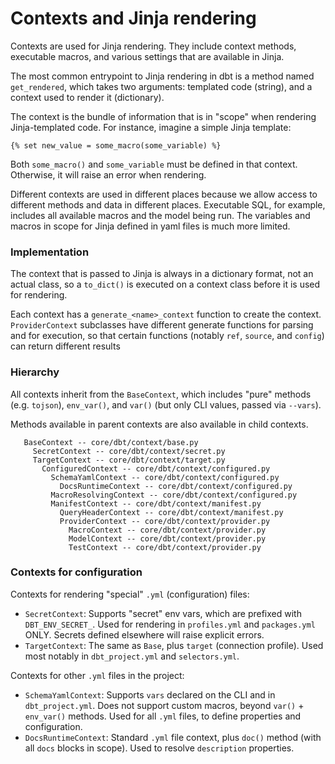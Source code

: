# Contexts and Jinja rendering

Contexts are used for Jinja rendering. They include context methods, executable macros, and various settings that are available in Jinja.

The most common entrypoint to Jinja rendering in dbt is a method named `get_rendered`, which takes two arguments: templated code (string), and a context used to render it (dictionary).

The context is the bundle of information that is in "scope" when rendering Jinja-templated code. For instance, imagine a simple Jinja template:
```
{% set new_value = some_macro(some_variable) %}
```
Both `some_macro()` and `some_variable` must be defined in that context. Otherwise, it will raise an error when rendering.

Different contexts are used in different places because we allow access to different methods and data in different places. Executable SQL, for example, includes all available macros and the model being run. The variables and macros in scope for Jinja defined in yaml files is much more limited.

### Implementation

The context that is passed to Jinja is always in a dictionary format, not an actual class, so a `to_dict()` is executed on a context class before it is used for rendering.

Each context has a `generate_<name>_context` function to create the context. `ProviderContext` subclasses have different generate functions for parsing and for execution, so that certain functions (notably `ref`, `source`, and `config`) can return different results

### Hierarchy

All contexts inherit from the `BaseContext`, which includes "pure" methods (e.g. `tojson`), `env_var()`, and `var()` (but only CLI values, passed via `--vars`).

Methods available in parent contexts are also available in child contexts.

```
   BaseContext -- core/dbt/context/base.py
     SecretContext -- core/dbt/context/secret.py
     TargetContext -- core/dbt/context/target.py
       ConfiguredContext -- core/dbt/context/configured.py
         SchemaYamlContext -- core/dbt/context/configured.py
           DocsRuntimeContext -- core/dbt/context/configured.py
         MacroResolvingContext -- core/dbt/context/configured.py
         ManifestContext -- core/dbt/context/manifest.py
           QueryHeaderContext -- core/dbt/context/manifest.py
           ProviderContext -- core/dbt/context/provider.py
             MacroContext -- core/dbt/context/provider.py
             ModelContext -- core/dbt/context/provider.py
             TestContext -- core/dbt/context/provider.py
```

### Contexts for configuration

Contexts for rendering "special" `.yml` (configuration) files:
- `SecretContext`: Supports "secret" env vars, which are prefixed with `DBT_ENV_SECRET_`. Used for rendering in `profiles.yml` and `packages.yml` ONLY. Secrets defined elsewhere will raise explicit errors.
- `TargetContext`: The same as `Base`, plus `target` (connection profile). Used most notably in `dbt_project.yml` and `selectors.yml`.

Contexts for other `.yml` files in the project:
- `SchemaYamlContext`: Supports `vars` declared on the CLI and in `dbt_project.yml`. Does not support custom macros, beyond `var()` + `env_var()` methods. Used for all `.yml` files, to define properties and configuration.
- `DocsRuntimeContext`: Standard `.yml` file context, plus `doc()` method (with all `docs` blocks in scope). Used to resolve `description` properties.

